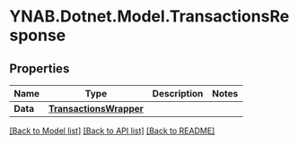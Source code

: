 # YNAB.Dotnet.Model.TransactionsResponse
## Properties

Name | Type | Description | Notes
------------ | ------------- | ------------- | -------------
**Data** | [**TransactionsWrapper**](TransactionsWrapper.md) |  | 

[[Back to Model list]](../README.md#documentation-for-models) [[Back to API list]](../README.md#documentation-for-api-endpoints) [[Back to README]](../README.md)

